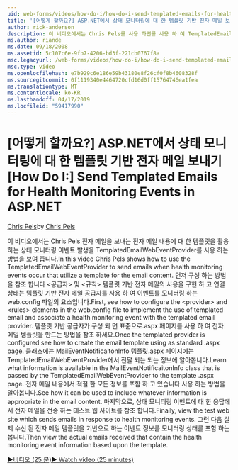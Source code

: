 ```yaml
---
uid: web-forms/videos/how-do-i/how-do-i-send-templated-emails-for-health-monitoring-events-in-aspnet
title: '[어떻게 할까요?] ASP.NET에서 상태 모니터링에 대 한 템플릿 기반 전자 메일 보내기 | Microsoft Docs'
author: rick-anderson
description: 이 비디오에서는 Chris Pels를 사용 하면를 사용 하 여 TemplatedEmailWebEventProvider 보내는 상태 모니터링 이벤트는 발생 하는 전자 메일 t에 대 한 템플릿을 활용 방법을 하는 중...
ms.author: riande
ms.date: 09/18/2008
ms.assetid: 5c107c6e-9fb7-4206-bd3f-221cb0767f8a
msc.legacyurl: /web-forms/videos/how-do-i/how-do-i-send-templated-emails-for-health-monitoring-events-in-aspnet
msc.type: video
ms.openlocfilehash: e7b929c6e186e59b43180e8f26cf0f8b4608328f
ms.sourcegitcommit: 0f1119340e4464720cfd16d0ff15764746ea1fea
ms.translationtype: MT
ms.contentlocale: ko-KR
ms.lasthandoff: 04/17/2019
ms.locfileid: "59417990"
---
```

# <a name="how-do-i-send-templated-emails-for-health-monitoring-events-in-aspnet"></a><span data-ttu-id="c8016-103">[어떻게 할까요?] ASP.NET에서 상태 모니터링에 대 한 템플릿 기반 전자 메일 보내기</span><span class="sxs-lookup"><span data-stu-id="c8016-103">[How Do I:] Send Templated Emails for Health Monitoring Events in ASP.NET</span></span>

<span data-ttu-id="c8016-104">[Chris Pels](https://twitter.com/chrispels)</span><span class="sxs-lookup"><span data-stu-id="c8016-104">by [Chris Pels](https://twitter.com/chrispels)</span></span>

<span data-ttu-id="c8016-105">이 비디오에서는 Chris Pels 전자 메일을 보내는 전자 메일 내용에 대 한 템플릿을 활용 하는 상태 모니터링 이벤트 발생을 TemplatedEmailWebEventProvider를 사용 하는 방법을 보여 줍니다.</span><span class="sxs-lookup"><span data-stu-id="c8016-105">In this video Chris Pels shows how to use the TemplatedEmailWebEventProvider to send emails when health monitoring events occur that utilize a template for the email content.</span></span> <span data-ttu-id="c8016-106">먼저 구성 하는 방법을 참조 합니다 &lt;공급자&gt; 및 &lt;규칙&gt; 템플릿 기반 전자 메일의 사용을 구현 하 고 연결 상태는 템플릿 기반 전자 메일 공급자를 사용 하 여 이벤트를 모니터링 하는 web.config 파일의 요소입니다.</span><span class="sxs-lookup"><span data-stu-id="c8016-106">First, see how to configure the &lt;provider&gt; and &lt;rules&gt; elements in the web.config file to implement the use of templated email and associate a health monitoring event with the templated email provider.</span></span> <span data-ttu-id="c8016-107">템플릿 기반 공급자가 구성 되 면 표준으로.aspx 페이지를 사용 하 여 전자 메일 템플릿을 만드는 방법을 참조 하세요.</span><span class="sxs-lookup"><span data-stu-id="c8016-107">Once the templated provider is configured see how to create the email template using as standard .aspx page.</span></span> <span data-ttu-id="c8016-108">클래스에는 MailEventNotificaitonInfo 템플릿.aspx 페이지에는 TemplatedEmailWebEventProvider에서 전달 되는 되는 정보에 알아봅니다.</span><span class="sxs-lookup"><span data-stu-id="c8016-108">Learn what information is available in the MailEventNotificaitonInfo class that is passed by the TemplatedEmailWebEventProvider to the template .aspx page.</span></span> <span data-ttu-id="c8016-109">전자 메일 내용에서 적절 한 모든 정보를 포함 하 고 있습니다 사용 하는 방법을 알아봅니다.</span><span class="sxs-lookup"><span data-stu-id="c8016-109">See how it can be used to include whatever information is appropriate in the email content.</span></span> <span data-ttu-id="c8016-110">마지막으로, 상태 모니터링 이벤트에 대 한 응답에서 전자 메일을 전송 하는 테스트 웹 사이트를 참조 합니다.</span><span class="sxs-lookup"><span data-stu-id="c8016-110">Finally, view the test web site which sends emails in response to health monitoring events.</span></span> <span data-ttu-id="c8016-111">그런 다음 실제 수신 된 전자 메일 템플릿을 기반으로 하는 이벤트 정보를 모니터링 상태를 포함 하는 봅니다.</span><span class="sxs-lookup"><span data-stu-id="c8016-111">Then view the actual emails received that contain the health monitoring event information based upon the template.</span></span>

[<span data-ttu-id="c8016-112">&#9654;비디오 (25 분)</span><span class="sxs-lookup"><span data-stu-id="c8016-112">&#9654; Watch video (25 minutes)</span></span>](https://channel9.msdn.com/Blogs/ASP-NET-Site-Videos/how-do-i-send-templated-emails-for-health-monitoring-events-in-aspnet)
